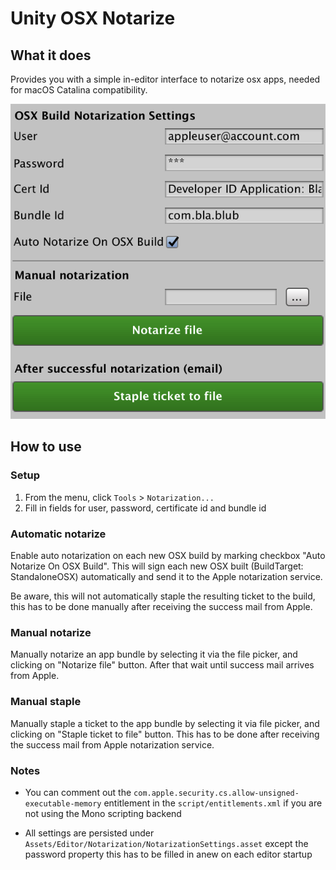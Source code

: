 # Unity OSX Notarize

## What it does

Provides you with a simple in-editor interface to notarize osx apps, needed for macOS Catalina compatibility.

![Screenshot](unity-notarization.png)

## How to use

### Setup
1. From the menu, click `Tools` > `Notarization...`
1. Fill in fields for user, password, certificate id and bundle id

### Automatic notarize
Enable auto notarization on each new OSX build by marking checkbox "Auto Notarize On OSX Build".
This will sign each new OSX built (BuildTarget: StandaloneOSX) automatically and send it to the Apple notarization service. 

Be aware, this will not automatically staple the resulting ticket to the build, this has to be done manually after receiving the success mail from Apple.

### Manual notarize
Manually notarize an app bundle by selecting it via the file picker, and clicking on "Notarize file" button. After that wait until success mail arrives from Apple.

### Manual staple
Manually staple a ticket to the app bundle by selecting it via file picker, and clicking on "Staple ticket to file" button. 
This has to be done after receiving the success mail from Apple notarization service.

### Notes

- You can comment out the `com.apple.security.cs.allow-unsigned-executable-memory` entitlement in the `script/entitlements.xml` if you are not using the Mono scripting backend

- All settings are persisted under `Assets/Editor/Notarization/NotarizationSettings.asset` except the password property this has to be filled in anew on each editor startup